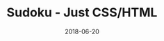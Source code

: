 ---
title: 'Sudoku - Just CSS/HTML'
description: 'Complete a sudoku puzzle without Javascript or server-side interaction.'
gametype: 'medium'
gameid: 90
date: 2018-06-20
tags: []
draft: false
type: 'games'
num19: [{'idx':1,'arr1':[1,2,3,4,5,6,7,8,9],'arr2':[1,2,3,4,5,6,7,8,9]},{'idx':2,'arr1':[1,2,3,4,5,6,7,8,9],'arr2':[1,2,3,4,5,6,7,8,9]},{'idx':3,'arr1':[1,2,3,4,5,6,7,8,9],'arr2':[1,2,3,4,5,6,7,8,9]},{'idx':4,'arr1':[1,2,3,4,5,6,7,8,9],'arr2':[1,2,3,4,5,6,7,8,9]},{'idx':5,'arr1':[1,2,3,4,5,6,7,8,9],'arr2':[1,2,3,4,5,6,7,8,9]},{'idx':6,'arr1':[1,2,3,4,5,6,7,8,9],'arr2':[1,2,3,4,5,6,7,8,9]},{'idx':7,'arr1':[1,2,3,4,5,6,7,8,9],'arr2':[1,2,3,4,5,6,7,8,9]},{'idx':8,'arr1':[1,2,3,4,5,6,7,8,9],'arr2':[1,2,3,4,5,6,7,8,9]},{'idx':9,'arr1':[1,2,3,4,5,6,7,8,9],'arr2':[1,2,3,4,5,6,7,8,9]}]
puzzle: [[0, 7, 0, 6, 4, 3, 0, 9, 0], [0, 0, 0, 0, 8, 0, 0, 0, 0], [0, 6, 0, 7, 0, 5, 0, 3, 0], [6, 0, 0, 2, 5, 4, 0, 0, 1], [0, 4, 0, 8, 0, 7, 0, 5, 0], [2, 0, 0, 0, 1, 0, 0, 0, 4], [4, 1, 0, 0, 0, 0, 0, 6, 9], [7, 0, 0, 1, 0, 9, 0, 0, 5], [0, 0, 0, 0, 0, 0, 0, 0, 0]]
layout: 'sudokucssstatic'
---